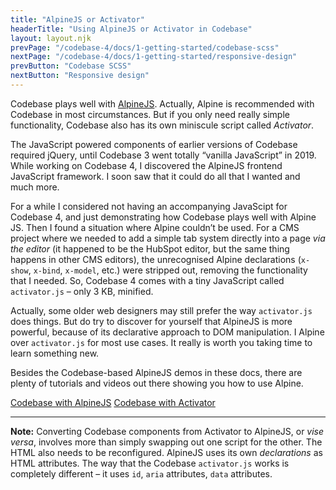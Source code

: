 ```yaml
---
title: "AlpineJS or Activator"
headerTitle: "Using AlpineJS or Activator in Codebase"
layout: layout.njk
prevPage: "/codebase-4/docs/1-getting-started/codebase-scss"
nextPage: "/codebase-4/docs/1-getting-started/responsive-design"
prevButton: "Codebase SCSS"
nextButton: "Responsive design"
---
```


<p class="t-lg t-thin">Codebase plays well with <a href="https://github.com/alpinejs/alpine">AlpineJS</a>. Actually, Alpine is recommended with Codebase in most circumstances. But if you only need really simple functionality, Codebase also has its own miniscule script called <em>Activator</em>.</p>

The JavaScript powered components of earlier versions of Codebase required jQuery, until Codebase 3 went totally “vanilla JavaScript” in 2019. While working on Codebase 4, I discovered the AlpineJS frontend JavaScript framework. I soon saw that it could do all that I wanted and much more.

For a while I considered not having an accompanying JavaScipt for Codebase 4, and just demonstrating how Codebase plays well with Alpine JS. Then I found a situation where Alpine couldn’t be used. For a CMS project where we needed to add a simple tab system directly into a page _via the editor_ (it happened to be the HubSpot editor, but the same thing happens in other CMS editors), the unrecognised Alpine declarations (`x-show`, `x-bind`, `x-model`, etc.) were stripped out, removing the functionality that I needed. So, Codebase 4 comes with a tiny JavaScript called `activator.js` – only 3 KB, minified.

Actually, some older web designers may still prefer the way `activator.js` does things. But do try to discover for yourself that AlpineJS is more powerful, because of its declarative approach to DOM manipulation. I Alpine  over `activator.js` for most use cases. It really is worth you taking time to learn something new.

Besides the Codebase-based AlpineJS demos in these docs, there are plenty of tutorials and videos out there showing you how to use Alpine.

<div class="grid-sm-2-cols grid-gap my-6 t-center">
  <a class="mb-3 btn btn-primary rounded-pill" href="/codebase-4/docs/8-alpinejs-components/about-alpinejs-components">Codebase with AlpineJS</a>
  <a class="mb-3 btn btn-secondary rounded-pill" href="/codebase-4/docs/9-activator-components/about-activator-components">Codebase with Activator</a>
</div>

***

**Note:** Converting Codebase components from Activator to AlpineJS, or _vise versa_, involves more than simply swapping out one script for the other. The HTML also needs to be reconfigured. AlpineJS uses its own _declarations_ as HTML attributes. The way that the Codebase `activator.js` works is completely different – it uses `id`, `aria` attributes, `data` attributes.